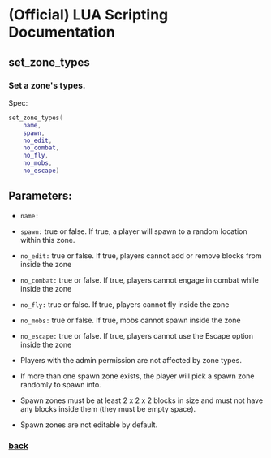 
# (Official) LUA Scripting Documentation

## set_zone_types

### Set a zone's types.

Spec:
```lua
set_zone_types(
	name,
	spawn,
	no_edit,
	no_combat,
	no_fly,
	no_mobs,
	no_escape)
```
## Parameters:
- `name:` 
- `spawn:` true or false. If true, a player will spawn to a random location within this zone.
- `no_edit:` true or false. If true, players cannot add or remove blocks from inside the zone
- `no_combat:` true or false. If true, players cannot engage in combat while inside the zone
- `no_fly:` true or false. If true, players cannot fly inside the zone
- `no_mobs:` true or false. If true, mobs cannot spawn inside the zone
- `no_escape:` true or false. If true, players cannot use the Escape option inside the zone

- Players with the admin permission are not affected by zone types.
- If more than one spawn zone exists, the player will pick a spawn zone randomly to spawn into.
- Spawn zones must be at least 2 x 2 x 2 blocks in size and must not have any blocks inside them (they must be empty space).
- Spawn zones are not editable by default.

### [back](../zones)
